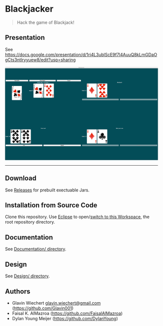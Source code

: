 Blackjacker
===========

> Hack the game of Blackjack!

## Presentation
See https://docs.google.com/presentation/d/1ri4L3ublScE9f7l4AuuQ8kLmGDaOgCts3ntlryyuew8/edit?usp=sharing 

![Blackjack game screenshot](Screenshots/multiplayer_v1.png)

-----

## Download

See [Releases](https://github.com/Glavin001/Blackjacker/releases) for prebuilt exectuable Jars.

## Installation from Source Code

Clone this repository.
Use [Eclipse](https://www.eclipse.org/) to open/[switch to this Workspace](http://help.eclipse.org/juno/index.jsp?topic=%2Forg.eclipse.platform.doc.user%2Freference%2Fref-workspaceswitch.htm), the root repository directory.

## Documentation

See [Documentation/ directory](Documentation/).

## Design

See [Design/ directory](Design/).

## Authors

- Glavin Wiechert <glavin.wiechert@gmail.com> (https://github.com/Glavin001)
- Faisal K. AlMazroa (https://github.com/FaisalAlMazroa)
- Dylan Young Meijer (https://github.com/DylanYoung)
